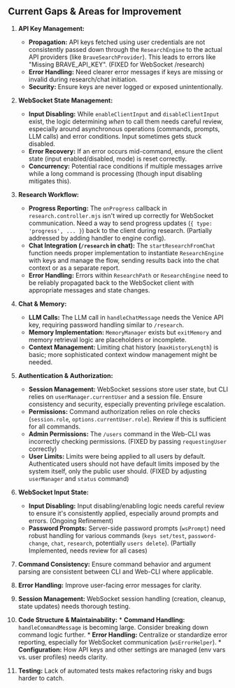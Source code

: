 ## Current Gaps & Areas for Improvement

1.  **API Key Management:**
    *   **Propagation:** API keys fetched using user credentials are not consistently passed down through the `ResearchEngine` to the actual API providers (like `BraveSearchProvider`). This leads to errors like "Missing BRAVE_API_KEY". (FIXED for WebSocket /research)
    *   **Error Handling:** Need clearer error messages if keys are missing or invalid during research/chat initiation.
    *   **Security:** Ensure keys are never logged or exposed unintentionally.

2.  **WebSocket State Management:**
    *   **Input Disabling:** While `enableClientInput` and `disableClientInput` exist, the logic determining *when* to call them needs careful review, especially around asynchronous operations (commands, prompts, LLM calls) and error conditions. Input sometimes gets stuck disabled.
    *   **Error Recovery:** If an error occurs mid-command, ensure the client state (input enabled/disabled, mode) is reset correctly.
    *   **Concurrency:** Potential race conditions if multiple messages arrive while a long command is processing (though input disabling mitigates this).

3.  **Research Workflow:**
    *   **Progress Reporting:** The `onProgress` callback in `research.controller.mjs` isn't wired up correctly for WebSocket communication. Need a way to send progress updates (`{ type: 'progress', ... }`) back to the client during research. (Partially addressed by adding handler to engine config).
    *   **Chat Integration (`/research` in chat):** The `startResearchFromChat` function needs proper implementation to instantiate `ResearchEngine` with keys and manage the flow, sending results back into the chat context or as a separate report.
    *   **Error Handling:** Errors within `ResearchPath` or `ResearchEngine` need to be reliably propagated back to the WebSocket client with appropriate messages and state changes.

4.  **Chat & Memory:**
    *   **LLM Calls:** The LLM call in `handleChatMessage` needs the Venice API key, requiring password handling similar to `/research`.
    *   **Memory Implementation:** `MemoryManager` exists but `exitMemory` and memory retrieval logic are placeholders or incomplete.
    *   **Context Management:** Limiting chat history (`maxHistoryLength`) is basic; more sophisticated context window management might be needed.

5.  **Authentication & Authorization:**
    *   **Session Management:** WebSocket sessions store user state, but CLI relies on `userManager.currentUser` and a session file. Ensure consistency and security, especially preventing privilege escalation.
    *   **Permissions:** Command authorization relies on role checks (`session.role`, `options.currentUser.role`). Review if this is sufficient for all commands.
    *   **Admin Permissions:** The `/users` command in the Web-CLI was incorrectly checking permissions. (FIXED by passing `requestingUser` correctly)
    *   **User Limits:** Limits were being applied to all users by default. Authenticated users should not have default limits imposed by the system itself, only the public user should. (FIXED by adjusting `userManager` and `status` command)

6.  **WebSocket Input State:**
    *   **Input Disabling:** Input disabling/enabling logic needs careful review to ensure it's consistently applied, especially around prompts and errors. (Ongoing Refinement)
    *   **Password Prompts:** Server-side password prompts (`wsPrompt`) need robust handling for various commands (`keys set/test`, `password-change`, `chat`, `research`, potentially `users delete`). (Partially Implemented, needs review for all cases)

7.  **Command Consistency:** Ensure command behavior and argument parsing are consistent between CLI and Web-CLI where applicable.

8.  **Error Handling:** Improve user-facing error messages for clarity.

9.  **Session Management:** WebSocket session handling (creation, cleanup, state updates) needs thorough testing.

10.  **Code Structure & Maintainability:**
    *   **Command Handling:** `handleCommandMessage` is becoming large. Consider breaking down command logic further.
    *   **Error Handling:** Centralize or standardize error reporting, especially for WebSocket communication (`wsErrorHelper`).
    *   **Configuration:** How API keys and other settings are managed (env vars vs. user profiles) needs clarity.

11.  **Testing:** Lack of automated tests makes refactoring risky and bugs harder to catch.
